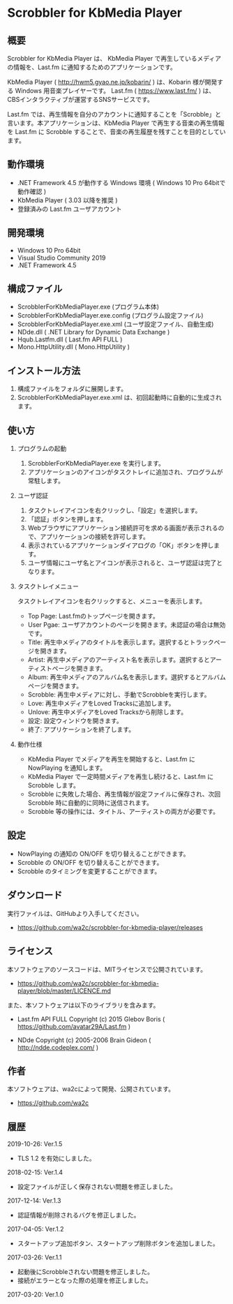 ﻿Scrobbler for KbMedia Player
============================

## 概要

Scrobbler for KbMedia Player は、 KbMedia Player で再生しているメディアの情報を、Last.fm に通知するためのアプリケーションです。

KbMedia Player ( http://hwm5.gyao.ne.jp/kobarin/ ) は、Kobarin 様が開発する Windows 用音楽プレイヤーです。
Last.fm ( https://www.last.fm/ ) は、CBSインタラクティブが運営するSNSサービスです。

Last.fm では、再生情報を自分のアカウントに通知することを「Scrobble」と言います。本アプリケーションは、KbMedia Player で再生する音楽の再生情報を Last.fm に Scrobble することで、音楽の再生履歴を残すことを目的としています。


## 動作環境

* .NET Framework 4.5 が動作する Windows 環境 ( Windows 10 Pro 64bitで動作確認 )
* KbMedia Player ( 3.03 以降を推奨 )
* 登録済みの Last.fm ユーザアカウント


## 開発環境

* Windows 10 Pro 64bit
* Visual Studio Community 2019
* .NET Framework 4.5


## 構成ファイル

* ScrobblerForKbMediaPlayer.exe        (プログラム本体)
* ScrobblerForKbMediaPlayer.exe.config (プログラム設定ファイル)
* ScrobblerForKbMediaPlayer.exe.xml    (ユーザ設定ファイル、自動生成)
* NDde.dll                             ( .NET Library for Dynamic Data Exchange )
* Hqub.Lastfm.dll                      ( Last.fm API FULL )
* Mono.HttpUtility.dll                 ( Mono.HttpUtility )


## インストール方法

1. 構成ファイルをフォルダに展開します。
2. ScrobblerForKbMediaPlayer.exe.xml は、初回起動時に自動的に生成されます。


## 使い方

1. プログラムの起動

    1. ScrobblerForKbMediaPlayer.exe を実行します。
    2. アプリケーションのアイコンがタスクトレイに追加され、プログラムが常駐します。

2. ユーザ認証

    1. タスクトレイアイコンを右クリックし、「設定」を選択します。
    2. 「認証」ボタンを押します。
    3. Webブラウザにアプリケーション接続許可を求める画面が表示されるので、アプリケーションの接続を許可します。
    4. 表示されているアプリケーションダイアログの「OK」ボタンを押します。
    5. ユーザ情報にユーザ名とアイコンが表示されると、ユーザ認証は完了となります。

3. タスクトレイメニュー
    
    タスクトレイアイコンを右クリックすると、メニューを表示します。
    
    * Top Page: Last.fmのトップページを開きます。
    * User Pgae: ユーザアカウントのページを開きます。未認証の場合は無効です。
    * Title: 再生中メディアのタイトルを表示します。選択するとトラックページを開きます。
    * Artist: 再生中メディアのアーティスト名を表示します。選択するとアーティストページを開きます。
    * Album: 再生中メディアのアルバム名を表示します。選択するとアルバムページを開きます。
    * Scrobble: 再生中メディアに対し、手動でScrobbleを実行します。
    * Love: 再生中メディアをLoved Tracksに追加します。
    * Unlove: 再生中メディアをLoved Tracksから削除します。
    * 設定: 設定ウィンドウを開きます。
    * 終了: アプリケーションを終了します。

4. 動作仕様
    * KbMedia Player でメディアを再生を開始すると、Last.fm に NowPlaying を通知します。
    * KbMedia Player で一定時間メディアを再生し続けると、Last.fm に Scrobble します。
    * Scrobble に失敗した場合、再生情報が設定ファイルに保存され、次回 Scrobble 時に自動的に同時に送信されます。
    * Scrobble 等の操作には、タイトル、アーティストの両方が必要です。


## 設定

* NowPlaying の通知の ON/OFF を切り替えることができます。
* Scrobble の ON/OFF を切り替えることができます。
* Scrobble のタイミングを変更することができます。


## ダウンロード

実行ファイルは、GitHubより入手してください。

* https://github.com/wa2c/scrobbler-for-kbmedia-player/releases


## ライセンス

本ソフトウェアのソースコードは、MITライセンスで公開されています。
* https://github.com/wa2c/scrobbler-for-kbmedia-player/blob/master/LICENCE.md

また、本ソフトウェアは以下のライブラリを含みます。

* Last.fm API FULL
  Copyright (c) 2015 Glebov Boris
  ( https://github.com/avatar29A/Last.fm )

* NDde
  Copyright (c) 2005-2006 Brain Gideon
  ( http://ndde.codeplex.com/ )


## 作者

本ソフトウェアは、wa2cによって開発、公開されています。
* https://github.com/wa2c


## 履歴

2019-10-26: Ver.1.5
* TLS 1.2 を有効にしました。

2018-02-15: Ver.1.4
* 設定ファイルが正しく保存されない問題を修正しました。

2017-12-14: Ver.1.3
* 認証情報が削除されるバグを修正しました。

2017-04-05: Ver.1.2
* スタートアップ追加ボタン、スタートアップ削除ボタンを追加しました。

2017-03-26: Ver.1.1
* 起動後にScrobbleされない問題を修正しました。
* 接続がエラーとなった際の処理を修正しました。

2017-03-20: Ver.1.0
